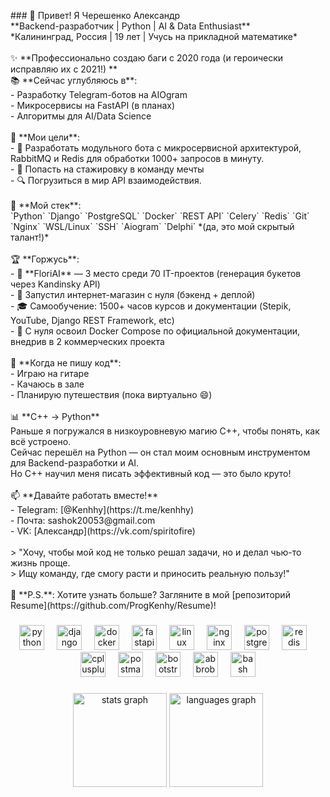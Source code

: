<p align="left">
### 👋 Привет! Я Черешенко Александр <br>**Backend-разработчик | Python | AI & Data Enthusiast**  <br>*Калининград, Россия | 19 лет | Учусь на прикладной математике*  <br><br>✨ **Профессионально создаю баги с 2020 года (и героически исправляю их с 2021!)  **  <br>📚 **Сейчас углубляюсь в**:  <br>- Разработку Telegram-ботов на AIOgram  <br>- Микросервисы на FastAPI (в планах)  <br>- Алгоритмы для AI/Data Science  <br><br>🎯 **Мои цели**:  <br>- 🚀 Разработать модульного бота с микросервисной архитектурой, RabbitMQ и Redis для обработки 1000+ запросов в минуту. <br>- 👥 Попасть на стажировку в команду мечты<br>- 🔍 Погрузиться в мир API взаимодействия.  <br><br>🔧 **Мой стек**:  <br>`Python` `Django` `PostgreSQL` `Docker` `REST API` `Celery` `Redis` `Git`  <br>`Nginx` `WSL/Linux` `SSH` `Aiogram` `Delphi` *(да, это мой скрытый талант!)*  <br><br>🏆 **Горжусь**:  <br>- 🥉 **FloriAI** — 3 место среди 70 IT-проектов (генерация букетов через Kandinsky API)  <br>- 🛒 Запустил интернет-магазин с нуля (бэкенд + деплой)  <br>- 🎓 Самообучение: 1500+ часов курсов и документации (Stepik, YouTube, Django REST Framework, etc)<br>- 🐳 С нуля освоил Docker Compose по официальной документации, внедрив в 2 коммерческих проекта<br><br>🎸 **Когда не пишу код**:  <br>- Играю на гитаре<br>- Качаюсь в зале  <br>- Планирую путешествия (пока виртуально 😄)  <br><br>📊 **C++ → Python**  <br>Раньше я погружался в низкоуровневую магию C++, чтобы понять, как всё устроено.  <br>Сейчас перешёл на Python — он стал моим основным инструментом для Backend-разработки и AI.  <br>Но C++ научил меня писать эффективный код — это было круто!  <br><br>📫 **Давайте работать вместе!**  <br>- Telegram: [@Kenhhy](https://t.me/kenhhy)  <br>- Почта: sashok20053@gmail.com  <br>- VK: [Александр](https://vk.com/spiritofire)<br><br>> "Хочу, чтобы мой код не только решал задачи, но и делал чью-то жизнь проще.  <br>> Ищу команду, где смогу расти и приносить реальную пользу!" <br><br>🌟 **P.S.**: Хотите узнать больше? Загляните в мой [репозиторий Resume](https://github.com/ProgKenhy/Resume)!</p>

###

<div align="center">
  <img src="https://cdn.jsdelivr.net/gh/devicons/devicon/icons/python/python-original.svg" height="40" alt="python logo"  />
  <img width="12" />
  <img src="https://skillicons.dev/icons?i=django" height="40" alt="django logo"  />
  <img width="12" />
  <img src="https://cdn.jsdelivr.net/gh/devicons/devicon/icons/docker/docker-original.svg" height="40" alt="docker logo"  />
  <img width="12" />
  <img src="https://cdn.jsdelivr.net/gh/devicons/devicon/icons/fastapi/fastapi-original.svg" height="40" alt="fastapi logo"  />
  <img width="12" />
  <img src="https://cdn.jsdelivr.net/gh/devicons/devicon/icons/linux/linux-original.svg" height="40" alt="linux logo"  />
  <img width="12" />
  <img src="https://cdn.jsdelivr.net/gh/devicons/devicon/icons/nginx/nginx-original.svg" height="40" alt="nginx logo"  />
  <img width="12" />
  <img src="https://cdn.jsdelivr.net/gh/devicons/devicon/icons/postgresql/postgresql-original.svg" height="40" alt="postgresql logo"  />
  <img width="12" />
  <img src="https://cdn.jsdelivr.net/gh/devicons/devicon/icons/redis/redis-original.svg" height="40" alt="redis logo"  />
  <img width="12" />
  <img src="https://cdn.jsdelivr.net/gh/devicons/devicon/icons/cplusplus/cplusplus-original.svg" height="40" alt="cplusplus logo"  />
  <img width="12" />
  <img src="https://skillicons.dev/icons?i=postman" height="40" alt="postman logo"  />
  <img width="12" />
  <img src="https://skillicons.dev/icons?i=bootstrap" height="40" alt="bootstrap logo"  />
  <img width="12" />
  <img src="https://skillicons.dev/icons?i=bots" height="40" alt="abbrobotstudio logo"  />
  <img width="12" />
  <img src="https://skillicons.dev/icons?i=bash" height="40" alt="bash logo"  />
</div>

###

<div align="center">
  <img src="https://github-readme-stats.vercel.app/api?username=ProgKenhy&hide_title=false&hide_rank=false&show_icons=true&include_all_commits=true&count_private=true&disable_animations=false&theme=radical&locale=en&hide_border=false&order=1" height="150" alt="stats graph"  />
  <img src="https://github-readme-stats.vercel.app/api/top-langs?username=ProgKenhy&locale=en&hide_title=false&layout=compact&card_width=320&langs_count=5&theme=radical&hide_border=false&order=2" height="150" alt="languages graph"  />
</div>

###
